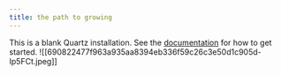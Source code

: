 ```yaml
---
title: the path to growing
---
```


This is a blank Quartz installation.
See the [documentation](https://quartz.jzhao.xyz) for how to get started.
![[690822477f963a935aa8394eb336f59c26c3e50d1c905d-Ip5FCt.jpeg]]
